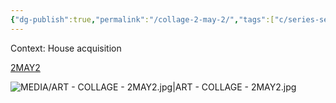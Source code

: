```yaml
---
{"dg-publish":true,"permalink":"/collage-2-may-2/","tags":["c/series-self","c/N-jonny","c/colour-green","c/house","c/key","c/number","c/arrow","c/wall","c/colour-white","c/series","c/2022"],"created":"2024-06-28T12:56:47.000-04:00","updated":"2025-08-21T16:18:11.139-04:00"}
---
```



Context: House acquisition

[2MAY2](https://www.instagram.com/p/CeL6XTQOHeW/)

![MEDIA/ART - COLLAGE - 2MAY2.jpg|ART - COLLAGE - 2MAY2.jpg](/img/user/MEDIA/ART%20-%20COLLAGE%20-%202MAY2.jpg)
